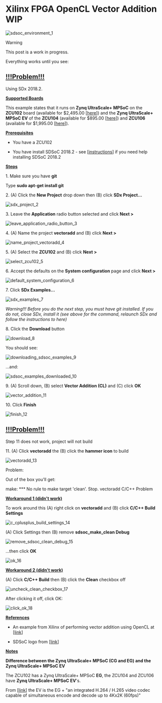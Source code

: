 # Xilinx FPGA OpenCL Vector Addition WIP

![sdsoc_environment_1](sdsoc_environment_1.jpg)

Warning

This post is a work in progress.

Everything works until you see:

## **<u><span>!!!Problem!!!</span></u>**

Using SDx 2018.2.

**<u><span>Supported Boards</span></u>**

This example states that it runs on **Zynq UltraScale+ MPSoC** on the **ZCU102** board (available for $2,495.00 \[[<u><span>here</span></u>](https://www.xilinx.com/products/boards-and-kits/ek-u1-zcu102-g.html)\]) and the **Zynq UltraScale+ MPSoC EV** of the **ZCU104** (available for $895.00 \[[<u><span>here</span></u>](https://www.xilinx.com/products/boards-and-kits/zcu104.html)\]) and **ZCU106** (available for $1,995.00 \[[<u><span>here</span></u>](https://www.xilinx.com/products/boards-and-kits/zcu106.html)\]).

**<u><span>Prerequisites</span></u>**

-   You have a ZCU102
    
-   You have install SDSoC 2018.2 - see \[[<u><span>instructions</span></u>](https://www.centennialsoftwaresolutions.com/blog/lab-1-sdsoc-build-and-load)\] if you need help installing SDSoC 2018.2
    

**<u><span>Steps</span></u>**

1\. Make sure you have **git**

Type **sudo apt-get install git**

2\. (A) Click the **New Project** drop down then (B) click **SDx Project...**

![sdx_project_2](sdx_project_2.png)

3\. Leave the **Application** radio button selected and click **Next >**

![leave_application_radio_button_3](leave_application_radio_button_3.png)

4\. (A) Name the project **vectoradd** and (B) click **Next >**

![name_project_vectoradd_4](name_project_vectoradd_4.png)

5\. (A) Select the **ZCU102** and (B) click **Next >**

![select_zcu102_5](select_zcu102_5.png)

6\. Accept the defaults on the **System configuration** page and click **Next >**

![default_system_configuration_6](default_system_configuration_6.png)

7\. Click **SDx Examples...**

![sdx_examples_7](sdx_examples_7.png)

_Warning!!! Before you do the next step, you must have git installed. If you do not, close SDx, install it (see above for the command, relaunch SDx and follow the instructions to here)_

8\. Click the **Download** button

![download_8](download_8.png)

You should see:

![downloading_sdsoc_examples_9](downloading_sdsoc_examples_9.png)

...and:

![sdsoc_examples_downloaded_10](sdsoc_examples_downloaded_10.png)

9\. (A) Scroll down, (B) select **Vector Addition (CL)** and (C) click **OK**

![vector_addition_11](vector_addition_11.png)

10\. Click **Finish**

![finish_12](finish_12.png)

## **<u><span>!!!Problem!!!</span></u>**

Step 11 does not work, project will not build

11\. (A) Click **vectoradd** the (B) click the **hammer icon** to build

![vectoradd_13](vectoradd_13.png)

Problem:

Out of the box you'll get:

make: \*\*\* No rule to make target 'clean'. Stop. vectoradd C/C++ Problem

**<u><span>Workaround 1 (didn't work)</span></u>**

To work around this (A) right click on **vectoradd** and (B) click **C/C++ Build Settings**

![c_cplusplus_build_settings_14](c_cplusplus_build_settings_14.png)

(A) Click Settings then (B) remove **sdsoc\_make\_clean Debug**

![remove_sdsoc_clean_debug_15](remove_sdsoc_clean_debug_15.png)

...then click **OK**

![ok_16](ok_16.png)

**<u><span>Workaround 2 (didn't work)</span></u>**

(A) Click **C/C++ Build** then (B) click the **Clean** checkbox off

![uncheck_clean_checkbox_17](uncheck_clean_checkbox_17.png)

After clicking it off, click OK:

![click_ok_18](click_ok_18.png)

**<u><span>References</span></u>**

-   An example from Xilinx of performing vector addition using OpenCL at \[[<u><span>link</span></u>](https://github.com/Xilinx/SDSoC_Examples/tree/master/ocl/getting_started/hello_vadd_ocl)\]
    
-   SDSoC logo from \[[<u><span>link</span></u>](https://www.origin.xilinx.com/content/xilinx/en/products/boards-and-kits/ek-u1-zcu102-g/_jcr_content/mainParsys/xilinxtabs2/tab-hardware/xilinxcolumns_325b/column2/xilinxincludedproduc.img.jpg/1528405722461.jpg)\]
    

**<u><span>Notes</span></u>**

**Difference between the Zynq UltraScale+ MPSoC (CG and EG) and the Zynq UltraScale+ MPSoC EV**

The ZCU102 has a Zynq UltraScale+ MPSoC **EG**, the ZCU104 and ZCU106 have **Zynq UltraScale+ MPSoC EV**'s.

From \[[<u><span>link</span></u>](https://www.xilinx.com/products/silicon-devices/soc/zynq-ultrascale-mpsoc.html#productAdvantages)\] the EV is the EG + "an integrated H.264 / H.265 video codec capable of simultaneous encode and decode up to 4Kx2K (60fps)"